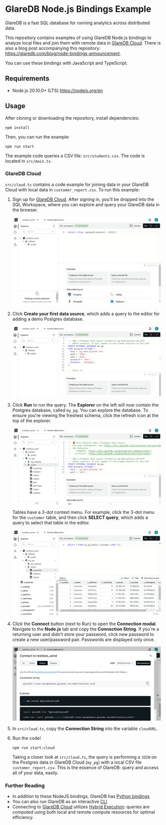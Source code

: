 # GlareDB Node.js Bindings Example

GlareDB is a fast SQL database for running analytics across distributed data.

This repository contains examples of using GlareDB Node.js bindings to
analyze local files and join them with remote data in [GlareDB Cloud]. There
is also a blog post accompanying this repository: <https://glaredb.com/blog/node-bindings-announcement>.

You can use these bindings with JavaScript and TypeScript.

## Requirements

- Node.js 20.10.0+ (LTS) <https://nodejs.org/en>

## Usage

After cloning or downloading the repository, install dependencies:

```shell
npm install
```

Then, you can run the example:

```shell
npm run start
```

The example code queries a CSV file: `src/students.csv`. The code is located in
`src/main.ts`.

### GlareDB Cloud

`src/cloud.ts` contains a code example for joining data in your GlareDB Cloud
with local data in `customer_report.csv`. To run this example:

1. Sign up for [GlareDB Cloud]. After signing in, you'll be dropped into the
   SQL Workspace, where you can explore and query your GlareDB data in the
   browser.

   ![SQL Workspace](./assets/sql_workspace_start.png)

2. Click **Create your first data source**, which adds a query to the editor for
   adding a demo Postgres database.

   ![Create your first source](./assets/sql_workspace_first_source.png)

3. Click **Run** to run the query. The **Explorer** on the left will now contain
   the Postgres database, called `my_pg`. You can explore the database. To
   ensure you're viewing the freshest schema, click the refresh icon at the top
   of the explorer.

   ![Postgres source](./assets/sql_workspace_my_pg.png)

   Tables have a 3-dot context menu. For example, click the 3-dot menu for the
   `customer` table, and then click **SELECT query**, which adds a query to
   select that table in the editor.

   ![Customer table](./assets/sql_workspace_my_pg_customer.png)

4. Click the **Connect** button (next to Run) to open the **Connection modal**.
   Navigate to the **Node.js** tab and copy the **Connection String**. If you're
   a returning user and didn't store your password, click new password to create
   a new user/password pair. Passwords are displayed only once.

   ![Connection modal](./assets/connect.png)

5. In `src/cloud.ts`, copy the **Connection String** into the variable
   `cloudURL`.

6. Run the code!

   ```shell
   npm run start:cloud
   ```

   Taking a closer look at `src/cloud.ts`, the query is performing
   a `JOIN` on the Postgres data in GlareDB Cloud (`my_pg`) with a local CSV
   file `customer_report.csv`. This is the essence of GlareDB: query and access
   all of your data, easily.

### Further Reading

- In addition to these NodeJS bindings, GlareDB has [Python bindings]
- You can also run GlareDB as an interactive [CLI]
- Connecting to [GlareDB Cloud] utilizes [Hybrid Execution]: queries are
  computed using both local and remote compute resources for optimal efficiency.

[GlareDB Cloud]: https://console.glaredb.com
[Python bindings]: https://pypi.org/project/glaredb/
[CLI]: https://github.com/GlareDB/glaredb?tab=readme-ov-file#getting-started
[Hybrid Execution]: https://docs.glaredb.com/glaredb/hybrid-execution/
